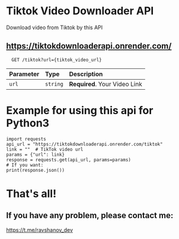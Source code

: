 
# Tiktok Video Downloader API

Download video from Tiktok by this API

## https://tiktokdownloaderapi.onrender.com/


```http
  GET /tiktok?url={tiktok_video_url}
```

| Parameter | Type     | Description                |
| :-------- | :------- | :------------------------- |
| `url` | `string` | **Required**. Your Video Link |

# Example for using this api for Python3
```python3
import requests
api_url = "https://tiktokdownloaderapi.onrender.com/tiktok"
link = ""  # TikTok video url 
params = {"url": link}
response = requests.get(api_url, params=params)
# If you want:
print(response.json())
```

# That's all!
## If you have any problem, please contact me:
https://t.me/ravshanov_dev
